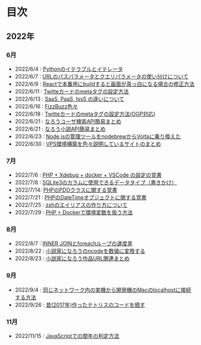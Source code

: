 # 目次

## 2022年

### 6月
- 2022/6/4 : [Pythonのイテラブルとイテレータ](2022/220604/index.md)
- 2022/6/7 : [URLのパスパラメータとクエリパラメータの使い分けについて](2022/220607/index.md)
- 2022/6/9 : [Reactで本番用にbuildすると画面が真っ白になる場合の修正方法](2022/220609/index.md)
- 2022/6/11 : [Twitteカードのmetaタグの設定方法](2022/220611/index.md)
- 2022/6/13 : [SaaS, PaaS, IssS の違いについて](2022/220613/index.md)
- 2022/6/16 : [FizzBuzz色々](2022/220616/index.md)
- 2022/6/18 : [Twitteカードのmetaタグの設定方法(OGP対応)](2022/220618/index.md)
- 2022/6/21 : [なろうユーザ検索API簡易まとめ](2022/220621/index.md)
- 2022/6/21 : [なろう小説API簡易まとめ](2022/220621/index2.md)
- 2022/6/23 : [Node.jsの管理ツールをnodebrewからVoltaに乗り換えた](2022/220623/index.md)
- 2022/6/30 : [VPS環境構築を色々説明しているサイトのまとめ](2022/220630/index.md)

### 7月
- 2022/7/6 : [PHP + Xdebug + docker + VSCode の設定の覚書](2022/220706/index.md)
- 2022/7/8 : [SQLite3のカラムに使用できるデータタイプ（書きかけ）](2022/220708/index.md)
- 2022/7/14: [PHPのPDOクラスに関する覚書](2022/220714/index.md)
- 2022/7/21 : [PHPのDateTimeオブジェクトに関する覚書](2022/220721/index.md)
- 2022/7/25 : [zshのエイリアスの作り方について](2022/220725/index.md)
- 2022/7/29 : [PHP + Dockerで環境変数を扱う方法](2022/220729/index.md)

### 8月
- 2022/8/7 : [INNER JOINとforeachループの速度差](2022/220807/index.md)
- 2022/8/22 : [小説家になろうのncodeを数値に変換する](2022/220822/index.md)
- 2022/8/23 : [小説家になろう作品URL関連まとめ](2022/220823/index.md)

### 9月
- 2022/9/4 : [同じネットワーク内の実機から開発機のMacのlocalhostに接続する方法](2022/220904/index.md)
- 2022/9/26 : [昔(2017年)作ったテトリスのコードを晒す](2022/220926/index.md)

### 11月
- 2022/11/15 : [JavaScriptでの閏年の判定方法](2022/221115/index.md)